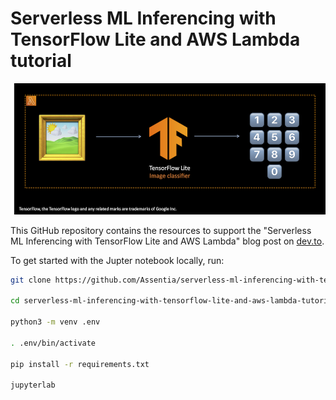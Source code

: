 # Serverless ML Inferencing with TensorFlow Lite and AWS Lambda tutorial

![header](images/header.png)

This GitHub repository contains the resources to support the "Serverless ML Inferencing with TensorFlow Lite and AWS Lambda" blog post on [dev.to](dev.to).

To get started with the Jupter notebook locally, run:

```bash
git clone https://github.com/Assentia/serverless-ml-inferencing-with-tensorflow-lite-and-aws-lambda-tutorial.git

cd serverless-ml-inferencing-with-tensorflow-lite-and-aws-lambda-tutorial

python3 -m venv .env

. .env/bin/activate

pip install -r requirements.txt

jupyterlab
```
